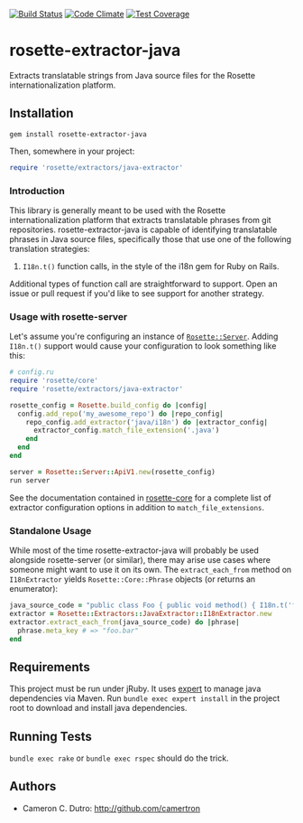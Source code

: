 [![Build Status](https://travis-ci.org/rosette-proj/rosette-extractor-java.svg)](https://travis-ci.org/rosette-proj/rosette-extractor-java) [![Code Climate](https://codeclimate.com/github/rosette-proj/rosette-extractor-java/badges/gpa.svg)](https://codeclimate.com/github/rosette-proj/rosette-extractor-java) [![Test Coverage](https://codeclimate.com/github/rosette-proj/rosette-extractor-java/badges/coverage.svg)](https://codeclimate.com/github/rosette-proj/rosette-extractor-java/coverage)

rosette-extractor-java
====================

Extracts translatable strings from Java source files for the Rosette internationalization platform.

## Installation

`gem install rosette-extractor-java`

Then, somewhere in your project:

```ruby
require 'rosette/extractors/java-extractor'
```

### Introduction

This library is generally meant to be used with the Rosette internationalization platform that extracts translatable phrases from git repositories. rosette-extractor-java is capable of identifying translatable phrases in Java source files, specifically those that use one of the following translation strategies:

1. `I18n.t()` function calls, in the style of the i18n gem for Ruby on Rails.

Additional types of function call are straightforward to support. Open an issue or pull request if you'd like to see support for another strategy.

### Usage with rosette-server

Let's assume you're configuring an instance of [`Rosette::Server`](https://github.com/rosette-proj/rosette-server). Adding `I18n.t()` support would cause your configuration to look something like this:

```ruby
# config.ru
require 'rosette/core'
require 'rosette/extractors/java-extractor'

rosette_config = Rosette.build_config do |config|
  config.add_repo('my_awesome_repo') do |repo_config|
    repo_config.add_extractor('java/i18n') do |extractor_config|
      extractor_config.match_file_extension('.java')
    end
  end
end

server = Rosette::Server::ApiV1.new(rosette_config)
run server
```

See the documentation contained in [rosette-core](https://github.com/rosette-proj/rosette-core) for a complete list of extractor configuration options in addition to `match_file_extensions`.

### Standalone Usage

While most of the time rosette-extractor-java will probably be used alongside rosette-server (or similar), there may arise use cases where someone might want to use it on its own. The `extract_each_from` method on `I18nExtractor` yields `Rosette::Core::Phrase` objects (or returns an enumerator):

```ruby
java_source_code = "public class Foo { public void method() { I18n.t('foo.bar'); } }"
extractor = Rosette::Extractors::JavaExtractor::I18nExtractor.new
extractor.extract_each_from(java_source_code) do |phrase|
  phrase.meta_key # => "foo.bar"
end
```

## Requirements

This project must be run under jRuby. It uses [expert](https://github.com/camertron/expert) to manage java dependencies via Maven. Run `bundle exec expert install` in the project root to download and install java dependencies.

## Running Tests

`bundle exec rake` or `bundle exec rspec` should do the trick.

## Authors

* Cameron C. Dutro: http://github.com/camertron
